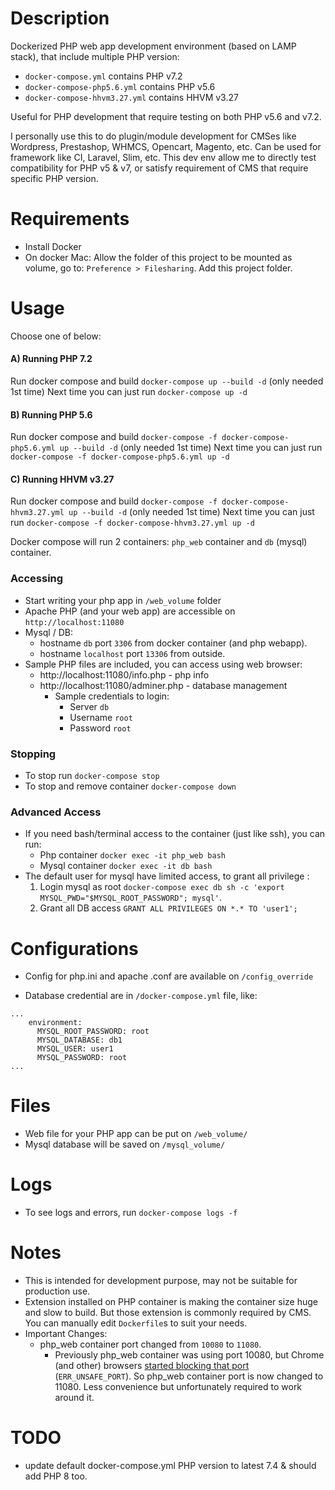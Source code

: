 # Description
Dockerized PHP web app development environment (based on LAMP stack), that include multiple PHP version:

- `docker-compose.yml` contains PHP v7.2
- `docker-compose-php5.6.yml` contains PHP v5.6
- `docker-compose-hhvm3.27.yml` contains HHVM v3.27

Useful for PHP development that require testing on both PHP v5.6 and v7.2.

I personally use this to do plugin/module development for CMSes like Wordpress, Prestashop, WHMCS, Opencart, Magento, etc. Can be used for framework like CI, Laravel, Slim, etc. This dev env allow me to directly test compatibility for PHP v5 & v7, or satisfy requirement of CMS that require specific PHP version.

# Requirements
- Install Docker
-  On docker Mac: Allow the folder of this project to be mounted as volume, go to: `Preference > Filesharing`. Add this project folder.

# Usage
Choose one of below:

#### A) Running PHP 7.2
Run docker compose and build `docker-compose up --build -d` (only needed 1st time)
Next time you can just run `docker-compose up -d`

#### B) Running PHP 5.6
Run docker compose and build `docker-compose -f docker-compose-php5.6.yml up --build -d` (only needed 1st time)
Next time you can just run `docker-compose -f docker-compose-php5.6.yml up -d`

#### C) Running HHVM v3.27
Run docker compose and build `docker-compose -f docker-compose-hhvm3.27.yml up --build -d` (only needed 1st time)
Next time you can just run `docker-compose -f docker-compose-hhvm3.27.yml up -d`

Docker compose will run 2 containers: `php_web` container and `db` (mysql) container.

### Accessing
- Start writing your php app in `/web_volume` folder
- Apache PHP (and your web app) are accessible on `http://localhost:11080`
- Mysql / DB:
  - hostname `db` port `3306` from docker container (and php webapp).
  - hostname `localhost` port `13306` from outside.
- Sample PHP files are included, you can access using web browser:
  - http://localhost:11080/info.php - php info
  - http://localhost:11080/adminer.php - database management 
    - Sample credentials to login:
      - Server `db`
      - Username `root`
      - Password `root`

### Stopping
- To stop run `docker-compose stop`
- To stop and remove container `docker-compose down`

### Advanced Access
- If you need bash/terminal access to the container (just like ssh), you can run:
  - Php container `docker exec -it php_web bash`
  - Mysql container `docker exec -it db bash` 
- The default user for mysql have limited access, to grant all privilege :
  1. Login mysql as root `docker-compose exec db sh -c 'export MYSQL_PWD="$MYSQL_ROOT_PASSWORD"; mysql'`.
  2. Grant all DB access `GRANT ALL PRIVILEGES ON *.* TO 'user1';`

# Configurations
- Config for php.ini and apache .conf are available on `/config_override`

- Database credential are in `/docker-compose.yml` file, like:
```
...
    environment:
      MYSQL_ROOT_PASSWORD: root
      MYSQL_DATABASE: db1
      MYSQL_USER: user1
      MYSQL_PASSWORD: root
...
```

# Files
- Web file for your PHP app can be put on `/web_volume/`
- Mysql database will be saved on `/mysql_volume/`

# Logs
- To see logs and errors, run `docker-compose logs -f`

# Notes
- This is intended for development purpose, may not be suitable for production use.
- Extension installed on PHP container is making the container size huge and slow to build. But those extension is commonly required by CMS. You can manually edit `Dockerfile`s to suit your needs.
- Important Changes:
  - php_web container port changed from `10080` to `11080`.
    - Previously php_web container was using port 10080, but Chrome (and other) browsers [started blocking that port](https://chromestatus.com/feature/6510270304223232) (`ERR_UNSAFE_PORT`). So php_web container port is now changed to 11080. Less convenience but unfortunately required to work around it.

# TODO
- update default docker-compose.yml PHP version to latest 7.4 & should add PHP 8 too.
